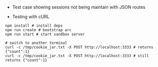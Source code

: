 * Test case showing sessions not being maintain with JSON routes

* Testing with cURL
```
npm install # install deps
npm run create # bootstrap arc
npm run start # start sandbox server

# switch to another terminal
curl -c /tmp/cookie_jar.txt -X POST http://localhost:3333 # returns {"count":1}
curl -c /tmp/cookie_jar.txt -X POST http://localhost:3333 # still returns {"count":1}
```
